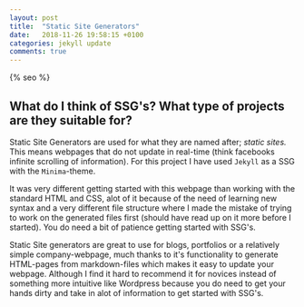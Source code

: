 ```yaml
---
layout: post
title:  "Static Site Generators"
date:   2018-11-26 19:58:15 +0100
categories: jekyll update
comments: true
---
```

{% seo %}
## What do I think of SSG's? What type of projects are they suitable for? 


Static Site Generators are used for what they are named after; *static sites.* This means webpages that do not update in real-time (think facebooks infinite scrolling of information). For this project I have used `Jekyll` as a SSG with the `Minima`-theme. 

It was very different getting started with this webpage than working with the standard HTML and CSS, alot of it because of the need of learning new syntax and a very different file structure where I made the mistake of trying to work on the generated files first (should have read up on it more before I started). You do need a bit of patience getting started with SSG's.

Static Site generators are great to use for blogs, portfolios or a relatively simple company-webpage, much thanks to it's functionality to generate HTML-pages from markdown-files which makes it easy to update your webpage. Although I find it hard to recommend it for novices instead of something more intuitive like Wordpress because you do need to get your hands dirty and take in alot of information to get started with SSG's.
